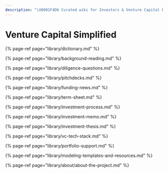 ```yaml
---
description: "\U0001F4D6 Curated wiki for Investors & Venture Capital Professionals"
---
```


# Venture Capital Simplified

{% page-ref page="library/dictionary.md" %}

{% page-ref page="library/background-reading.md" %}

{% page-ref page="library/diligence-questions.md" %}

{% page-ref page="library/pitchdecks.md" %}

{% page-ref page="library/funding-news.md" %}

{% page-ref page="library/term-sheet.md" %}

{% page-ref page="library/investment-process.md" %}

{% page-ref page="library/investment-memo.md" %}

{% page-ref page="library/investment-thesis.md" %}

{% page-ref page="library/vc-tech-stack.md" %}

{% page-ref page="library/portfolio-support.md" %}

{% page-ref page="library/modeling-templates-and-resources.md" %}

{% page-ref page="library/about/about-the-project.md" %}




